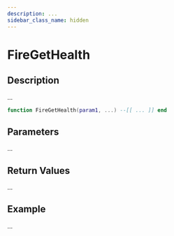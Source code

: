 ```yaml
---
description: ...
sidebar_class_name: hidden
---
```


# FireGetHealth

## Description

...

```lua
function FireGetHealth(param1, ...) --[[ ... ]] end
```

## Parameters

...

## Return Values

...

## Example

...

